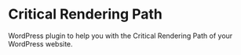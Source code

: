 Critical Rendering Path
=======================

WordPress plugin to help you with the Critical Rendering Path of your WordPress website.
